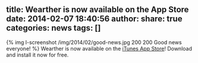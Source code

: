 title: Wearther is now available on the App Store
date: 2014-02-07 18:40:56
author:
share: true
categories: news
tags: []
---
{% img l-screenshot /img/2014/02/good-news.jpg 200 200 Good news everyone! %}
Wearther is now available on the [iTunes App Store][appstore]! Download and install it now for free.

[appstore]:https://itunes.apple.com/us/app/wearther-weather-forecasting/id808435466